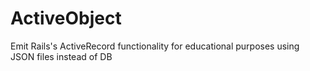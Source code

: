 # ActiveObject
Emit Rails's ActiveRecord functionality for educational purposes using JSON files instead of DB
